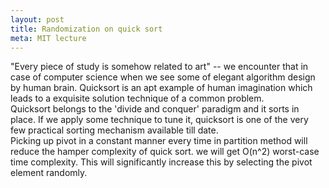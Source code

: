 ```yaml
---
layout: post
title: Randomization on quick sort
meta: MIT lecture
---
```


"Every piece of study is somehow related to art" -- we encounter that in case of computer science when we see some of elegant algorithm design by human brain. Quicksort is an apt example of human imagination which leads to a exquisite solution technique of a common problem.<br>
Quicksort belongs to the 'divide and conquer' paradigm and it sorts in place. If we apply some technique to tune it, quicksort is one of the very few practical sorting mechanism available till date.<br>
Picking up pivot in a constant manner every time in partition method will reduce the hamper complexity of quick sort. we will get O(n^2) worst-case time complexity. This will significantly increase this by selecting the pivot element randomly.<br>

